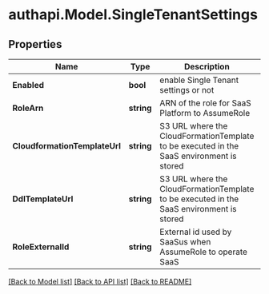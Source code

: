 # authapi.Model.SingleTenantSettings

## Properties

Name | Type | Description | Notes
------------ | ------------- | ------------- | -------------
**Enabled** | **bool** | enable Single Tenant settings or not | 
**RoleArn** | **string** | ARN of the role for SaaS Platform to AssumeRole | 
**CloudformationTemplateUrl** | **string** | S3 URL where the CloudFormationTemplate to be executed in the SaaS environment is stored | 
**DdlTemplateUrl** | **string** | S3 URL where the CloudFormationTemplate to be executed in the SaaS environment is stored | 
**RoleExternalId** | **string** | External id used by SaaSus when AssumeRole to operate SaaS | 

[[Back to Model list]](../README.md#documentation-for-models) [[Back to API list]](../README.md#documentation-for-api-endpoints) [[Back to README]](../README.md)

